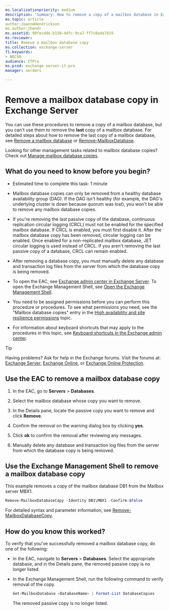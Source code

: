 ```yaml
---
ms.localizationpriority: medium
description: 'Summary: How to remove a copy of a mailbox database in Exchange Server 2016 or Exchange Server 2019.'
ms.topic: article
author:JoanneHendrickson
ms.author:jhendr
ms.assetid: 99fecdde-b158-4dfc-9ca7-ff7c0ada7819
ms.reviewer:
title: Remove a mailbox database copy
ms.collection: exchange-server
f1.keywords:
- NOCSH
audience: ITPro
ms.prod: exchange-server-it-pro
manager: serdars

---
```


# Remove a mailbox database copy in Exchange Server

You can use these procedures to remove a copy of a mailbox database, but you can't use them to remove the **last** copy of a mailbox database. For detailed steps about how to remove the last copy of a mailbox database, see [Remove a mailbox database](../../architecture/mailbox-servers/manage-databases.md#remove-a-mailbox-database) or [Remove-MailboxDatabase](/powershell/module/exchange/remove-mailboxdatabase).

Looking for other management tasks related to mailbox database copies? Check out [Manage mailbox database copies](manage-database-copies.md).

## What do you need to know before you begin?

- Estimated time to complete this task: 1 minute

- Mailbox database copies can only be removed from a healthy database availability group (DAG). If the DAG isn't healthy (for example, the DAG's underlying cluster is down because quorum was lost), you won't be able to remove any mailbox database copies.

- If you're removing the last passive copy of the database, continuous replication circular logging (CRCL) must not be enabled for the specified mailbox database. If CRCL is enabled, you must first disable it. After the mailbox database copy has been removed, circular logging can be enabled. Once enabled for a non-replicated mailbox database, JET circular logging is used instead of CRCL. If you aren't removing the last passive copy of a database, CRCL can remain enabled.

- After removing a database copy, you must manually delete any database and transaction log files from the server from which the database copy is being removed.

- To open the EAC, see [Exchange admin center in Exchange Server](../../architecture/client-access/exchange-admin-center.md). To open the Exchange Management Shell, see [Open the Exchange Management Shell](/powershell/exchange/open-the-exchange-management-shell).

- You need to be assigned permissions before you can perform this procedure or procedures. To see what permissions you need, see the "Mailbox database copies" entry in the [High availability and site resilience permissions](../../permissions/feature-permissions/ha-permissions.md) topic.

- For information about keyboard shortcuts that may apply to the procedures in this topic, see [Keyboard shortcuts in the Exchange admin center](../../about-documentation/exchange-admin-center-keyboard-shortcuts.md).

> [!TIP]
> Having problems? Ask for help in the Exchange forums. Visit the forums at: [Exchange Server](https://social.technet.microsoft.com/forums/office/home?category=exchangeserver), [Exchange Online](https://social.technet.microsoft.com/forums/msonline/home?forum=onlineservicesexchange), or [Exchange Online Protection](https://social.technet.microsoft.com/forums/forefront/home?forum=FOPE).

## Use the EAC to remove a mailbox database copy

1. In the EAC, go to **Servers** \> **Databases**.

2. Select the mailbox database whose copy you want to remove.

3. In the Details pane, locate the passive copy you want to remove and click **Remove**.

4. Confirm the removal on the warning dialog box by clicking **yes**.

5. Click **ok** to confirm the removal after reviewing any messages.

6. Manually delete any database and transaction log files from the server from which the database copy is being removed.

## Use the Exchange Management Shell to remove a mailbox database copy

This example removes a copy of the mailbox database DB1 from the Mailbox server MBX1.

```powershell
Remove-MailboxDatabaseCopy -Identity DB1\MBX1 -Confirm:$False
```

For detailed syntax and parameter information, see [Remove-MailboxDatabaseCopy](/powershell/module/exchange/remove-mailboxdatabasecopy).

## How do you know this worked?

To verify that you've successfully removed a mailbox database copy, do one of the following:

- In the EAC, navigate to **Servers** \> **Databases**. Select the appropriate database, and in the Details pane, the removed passive copy is no longer listed.

- In the Exchange Management Shell, run the following command to verify removal of the copy.

  ```powershell
  Get-MailboxDatabase <DatabaseName> | Format-List DatabaseCopies
  ```

    The removed passive copy is no longer listed.